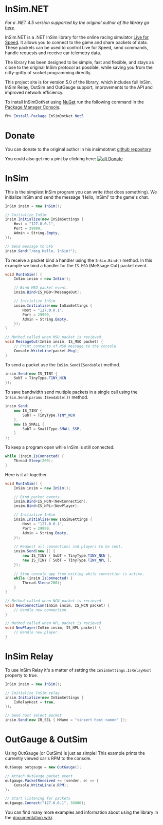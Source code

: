 InSim.NET
=========

*For a .NET 4.5 version supported by the original author of the library go [here](https://github.com/alexmcbride/insimdotnet).*

InSim.NET is a .NET InSim library for the online racing simulator [Live for Speed](http://www.lfs.net/). It allows you to connect to the game and share packets of data. These packets can be used to control Live for Speed, send commands, handle requests and receive car telemetry data. 

The library has been designed to be simple, fast and flexible, and stays as close to the original InSim protocol as possible, while saving you from the nitty-gritty of socket programming directly. 

This project site is for version 5.0 of the library, which includes full InSim, InSim Relay, OutSim and OutGauge support, improvements to the API and improved network efficiency.

To install InSimDotNet using [NuGet](http://nuget.org/) run the following command in the [Package Manager Console](http://docs.nuget.org/docs/start-here/using-the-package-manager-console).

```powershell
PM> Install-Package InSimDotNet.Net5
```

Donate
======

You can donate to the original author in his insimdotnet [github repository](https://github.com/alexmcbride/insimdotnet)

You could also get me a pint by clicking here: 
[![alt Donate](https://www.paypalobjects.com/en_US/i/btn/btn_donate_LG.gif)](https://www.paypal.com/donate?business=KSR58B9SZSMG6&no_recurring=0&item_name=A+pint+for+a+good+lad&currency_code=EUR)

InSim
=====

This is  the simplest InSim program you can write (that does something). We initialize InSim and send the message 'Hello, InSim!' to the game's chat.

```csharp
InSim insim = new InSim();

// Initialize InSim
insim.Initialize(new InSimSettings {
    Host = "127.0.0.1",
    Port = 29999,
    Admin = String.Empty,
});

// Send message to LFS
insim.Send("/msg Hello, InSim!");
```

To receive a packet bind a handler using the `InSim.Bind()` method. In this example we bind a handler for the `IS_MSO` (MeSsage Out) packet event.

```csharp
void RunInSim() {
    InSim insim = new InSim();

    // Bind MSO packet event.
    insim.Bind<IS_MSO>(MessageOut);

    // Initialize InSim
    insim.Initialize(new InSimSettings {
        Host = "127.0.0.1",
        Port = 29999,
        Admin = String.Empty,
    });
}

// Method called when MSO packet is recieved
void MessageOut(InSim insim, IS_MSO packet) {
    // Print contents of MSO message to the console.
    Console.WriteLine(packet.Msg);
}
```

To send a packet use the `InSim.Send(ISendable)` method.

```csharp
insim.Send(new IS_TINY {
    SubT = TinyType.TINY_NCN
});
```

To save bandwidth send multiple packets in a single call using the `InSim.Send(params ISendable[])` method.

```csharp
insim.Send(
    new IS_TINY {
        SubT = TinyType.TINY_NCN
    },
    new IS_SMALL {
        SubT = SmallType.SMALL_SSP,
    }
);
```

To keep a program open while InSim is still connected.

```csharp
while (insim.IsConnected) {
    Thread.Sleep(200);
}
```

Here is it all together.

```csharp
void RunInSim() {
    InSim insim = new InSim();

    // Bind packet events.
    insim.Bind<IS_NCN>(NewConnection);
    insim.Bind<IS_NPL>(NewPlayer);

    // Initialize InSim
    insim.Initialize(new InSimSettings {
        Host = "127.0.0.1",
        Port = 29999,
        Admin = String.Empty,
    });
    
    // Request all connections and players to be sent.
    insim.Send(new [] {
        new IS_TINY { SubT = TinyType.TINY_NCN },
        new IS_TINY { SubT = TinyType.TINY_NPL },
    });
    
    // Stop console app from exiting while connection is active.
    while (insim.IsConnected) {
        Thread.Sleep(200);
    }
}

// Method called when NCN packet is recieved
void NewConnection(InSim insim, IS_NCN packet) {
    // Handle new connection.
}

// Method called when NPL packet is recieved
void NewPlayer(InSim insim, IS_NPL packet) {
    // Handle new player.
}
```

InSim Relay
===========

To use InSim Relay it's a matter of setting the `InSimSettings.IsRelayHost` property to true.

```csharp
InSim insim = new InSim();

// Initialize InSim relay
insim.Initialize(new InSimSettings {
    IsRelayHost = true,
});

// Send host select packet
insim.Send(new IR_SEL { HName = "<insert host name>" });
```

OutGauge & OutSim
=================

Using OutGauge (or OutSim) is just as simple! This example prints the currently viewed car's RPM to the console.

```csharp
OutGauge outgauge = new OutGauge();

// Attach OutGauge packet event
outgauge.PacketReceived += (sender, e) => {
    Console.WriteLine(e.RPM);
};

// Start listening for packets
outgauge.Connect("127.0.0.1", 30000);
```

You can find many more examples and information about using the library in the [documentation wiki](https://github.com/alexmcbride/insimdotnet/wiki).

